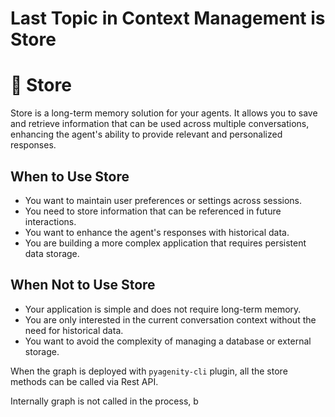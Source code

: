 Last Topic in Context Management is Store
================================================================

# 🏪 Store
Store is a long-term memory solution for your agents. It allows you to save and retrieve information that can be used across multiple conversations, enhancing the agent's ability to provide relevant and personalized responses.

## When to Use Store
- You want to maintain user preferences or settings across sessions.
- You need to store information that can be referenced in future interactions.
- You want to enhance the agent's responses with historical data.
- You are building a more complex application that requires persistent data storage.


## When Not to Use Store
- Your application is simple and does not require long-term memory.
- You are only interested in the current conversation context without the need for historical data.
- You want to avoid the complexity of managing a database or external storage.


When the graph is deployed with `pyagenity-cli` plugin, all the store methods can be called via Rest API.

Internally graph is not called in the process, b
